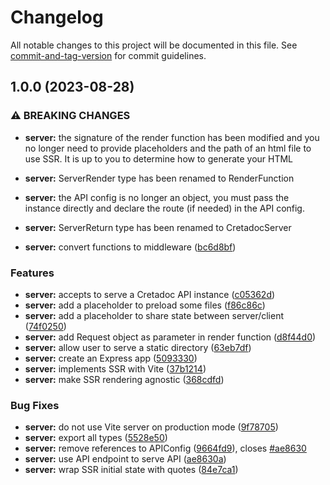 # Changelog

All notable changes to this project will be documented in this file. See [commit-and-tag-version](https://github.com/absolute-version/commit-and-tag-version) for commit guidelines.

## 1.0.0 (2023-08-28)


### ⚠ BREAKING CHANGES

* **server:** the signature of the render function has been modified
and you no longer need to provide placeholders and the path of an html
file to use SSR. It is up to you to determine how to generate your HTML
* **server:** ServerRender type has been renamed to RenderFunction
* **server:** the API config is no longer an object, you must pass
the instance directly and declare the route (if needed) in the API
config.
* **server:** ServerReturn type has been renamed to CretadocServer

* **server:** convert functions to middleware ([bc6d8bf](https://github.com/ArmandPhilippot/cretadoc/commit/bc6d8bf1570786bd8ec957e6e6dff1c0936e6204))


### Features

* **server:** accepts to serve a Cretadoc API instance ([c05362d](https://github.com/ArmandPhilippot/cretadoc/commit/c05362d7827c7deb67e603f225e229b2c0831d28))
* **server:** add a placeholder to preload some files ([f86c86c](https://github.com/ArmandPhilippot/cretadoc/commit/f86c86c12a07da777d73a767f31261752331f747))
* **server:** add a placeholder to share state between server/client ([74f0250](https://github.com/ArmandPhilippot/cretadoc/commit/74f02506cc1406d44fb6ce9e7f95d41174988a37))
* **server:** add Request object as parameter in render function ([d8f44d0](https://github.com/ArmandPhilippot/cretadoc/commit/d8f44d0896ce70dc62ab427a1126407c640fa71b))
* **server:** allow user to serve a static directory ([63eb7df](https://github.com/ArmandPhilippot/cretadoc/commit/63eb7dfb896e30d33a05f94765a4c6b933323c05))
* **server:** create an Express app ([5093330](https://github.com/ArmandPhilippot/cretadoc/commit/5093330eb551becf2aff51169bc3d618284ded59))
* **server:** implements SSR with Vite ([37b1214](https://github.com/ArmandPhilippot/cretadoc/commit/37b12142695ff46716f2c6dd4ce20ae5a8a3153d))
* **server:** make SSR rendering agnostic ([368cdfd](https://github.com/ArmandPhilippot/cretadoc/commit/368cdfdce2fed1f9b1e61eeaeba020e93ab73c4f))


### Bug Fixes

* **server:** do not use Vite server on production mode ([9f78705](https://github.com/ArmandPhilippot/cretadoc/commit/9f78705e6316b3b60ce4717ecb2c8cda41e5e561))
* **server:** export all types ([5528e50](https://github.com/ArmandPhilippot/cretadoc/commit/5528e500ccdfcf1c1cabc5ebd6645eb20fb2b735))
* **server:** remove references to APIConfig ([9664fd9](https://github.com/ArmandPhilippot/cretadoc/commit/9664fd901923c5d9d7354cd059f406ce6919c779)), closes [#ae8630](https://github.com/ArmandPhilippot/cretadoc/issues/ae8630)
* **server:** use API endpoint to serve API ([ae8630a](https://github.com/ArmandPhilippot/cretadoc/commit/ae8630a4a6c1cdb92d96b06ae2f146ae5807cd26))
* **server:** wrap SSR initial state with quotes ([84e7ca1](https://github.com/ArmandPhilippot/cretadoc/commit/84e7ca1bb96a9a33ae5cca100918cc0f1c66f49b))
